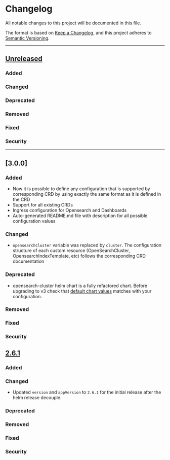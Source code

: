 # Changelog
All notable changes to this project will be documented in this file.

The format is based on [Keep a Changelog](https://keepachangelog.com/en/1.0.0/),
and this project adheres to [Semantic Versioning](https://semver.org/spec/v2.0.0.html).

---
## [Unreleased]
### Added
### Changed
### Deprecated
### Removed
### Fixed
### Security
---

## [3.0.0]
### Added
- Now it is possible to define any configuration that is supported by corresponding CRD by using exactly the same format
as it is defined in the CRD
- Support for all existing CRDs
- Ingress configuration for Opensearch and Dashboards
- Auto-generated README.md file with description for all possible configuration values
### Changed
- `opensearchCluster` variable was replaced by `cluster`. The configuration structure of each custom resource (OpenSearchCluster, OpensearchIndexTemplate, etc) follows the corresponding CRD documentation
### Deprecated
- opensearch-cluster helm chart is a fully refactored chart. Before upgrading to v3 check that [default chart values](../../charts/opensearch-cluster/values.yaml)
  matches with your configuration.
### Removed
### Fixed
### Security

## [2.6.1]
### Added
### Changed
- Updated `version` and `appVersion` to `2.6.1` for the initial release after the helm release decouple.
### Deprecated
### Removed
### Fixed
### Security

[Unreleased]: https://github.com/opensearch-project/opensearch-k8s-operator/compare/opensearch-operator-2.6.1...HEAD
[2.6.1]: https://github.com/opensearch-project/opensearch-k8s-operator/compare/opensearch-operator-2.6.0...opensearch-operator-2.6.1

